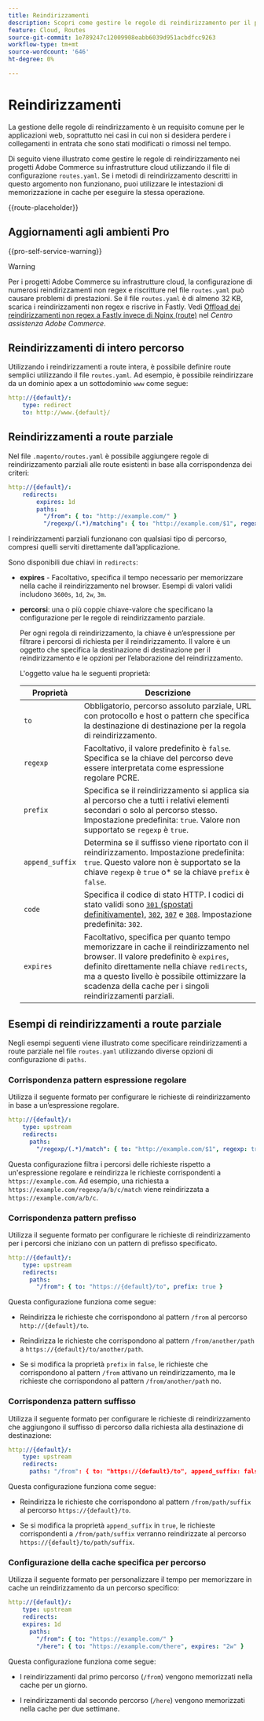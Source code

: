 ```yaml
---
title: Reindirizzamenti
description: Scopri come gestire le regole di reindirizzamento per il progetto di infrastruttura cloud di Adobe Commerce.
feature: Cloud, Routes
source-git-commit: 1e789247c12009908eabb6039d951acbdfcc9263
workflow-type: tm+mt
source-wordcount: '646'
ht-degree: 0%

---
```


# Reindirizzamenti

La gestione delle regole di reindirizzamento è un requisito comune per le applicazioni web, soprattutto nei casi in cui non si desidera perdere i collegamenti in entrata che sono stati modificati o rimossi nel tempo.

Di seguito viene illustrato come gestire le regole di reindirizzamento nei progetti Adobe Commerce su infrastrutture cloud utilizzando il file di configurazione `routes.yaml`. Se i metodi di reindirizzamento descritti in questo argomento non funzionano, puoi utilizzare le intestazioni di memorizzazione in cache per eseguire la stessa operazione.

{{route-placeholder}}

## Aggiornamenti agli ambienti Pro

{{pro-self-service-warning}}

>[!WARNING]
>
>Per i progetti Adobe Commerce su infrastrutture cloud, la configurazione di numerosi reindirizzamenti non regex e riscritture nel file `routes.yaml` può causare problemi di prestazioni. Se il file `routes.yaml` è di almeno 32 KB, scarica i reindirizzamenti non regex e riscrive in Fastly. Vedi [Offload dei reindirizzamenti non regex a Fastly invece di Nginx (route)](https://experienceleague.adobe.com/docs/commerce-knowledge-base/kb/troubleshooting/miscellaneous/offload-non-regex-redirects-to-fastly-instead-of-nginx-routes.html) nel _Centro assistenza Adobe Commerce_.

## Reindirizzamenti di intero percorso

Utilizzando i reindirizzamenti a route intera, è possibile definire route semplici utilizzando il file `routes.yaml`. Ad esempio, è possibile reindirizzare da un dominio apex a un sottodominio `www` come segue:

```yaml
http://{default}/:
    type: redirect
    to: http://www.{default}/
```

## Reindirizzamenti a route parziale

Nel file `.magento/routes.yaml` è possibile aggiungere regole di reindirizzamento parziali alle route esistenti in base alla corrispondenza dei criteri:

```yaml
http://{default}/:
    redirects:
        expires: 1d
        paths:
          "/from": { to: "http://example.com/" }
          "/regexp/(.*)/matching": { to: "http://example.com/$1", regexp: true }
```

I reindirizzamenti parziali funzionano con qualsiasi tipo di percorso, compresi quelli serviti direttamente dall’applicazione.

Sono disponibili due chiavi in `redirects`:

- **expires** - Facoltativo, specifica il tempo necessario per memorizzare nella cache il reindirizzamento nel browser. Esempi di valori validi includono `3600s`, `1d`, `2w`, `3m`.

- **percorsi**: una o più coppie chiave-valore che specificano la configurazione per le regole di reindirizzamento parziale.

  Per ogni regola di reindirizzamento, la chiave è un’espressione per filtrare i percorsi di richiesta per il reindirizzamento. Il valore è un oggetto che specifica la destinazione di destinazione per il reindirizzamento e le opzioni per l’elaborazione del reindirizzamento.

  L&#39;oggetto value ha le seguenti proprietà:

  | Proprietà | Descrizione |
  | ---------- | ----------- |
  | `to` | Obbligatorio, percorso assoluto parziale, URL con protocollo e host o pattern che specifica la destinazione di destinazione per la regola di reindirizzamento. |
  | `regexp` | Facoltativo, il valore predefinito è `false`. Specifica se la chiave del percorso deve essere interpretata come espressione regolare PCRE. |
  | `prefix` | Specifica se il reindirizzamento si applica sia al percorso che a tutti i relativi elementi secondari o solo al percorso stesso. Impostazione predefinita: `true`. Valore non supportato se `regexp` è `true`. |
  | `append_suffix` | Determina se il suffisso viene riportato con il reindirizzamento. Impostazione predefinita: `true`. Questo valore non è supportato se la chiave `regexp` è `true` o* se la chiave `prefix` è `false`. |
  | `code` | Specifica il codice di stato HTTP. I codici di stato validi sono [`301` (spostati definitivamente)](https://www.w3.org/Protocols/rfc2616/rfc2616-sec10.html#sec10.3.2), [`302`](https://www.w3.org/Protocols/rfc2616/rfc2616-sec10.html#sec10.3.3), [`307`](https://www.w3.org/Protocols/rfc2616/rfc2616-sec10.html#sec10.3.8) e [`308`](https://www.rfc-editor.org/rfc/rfc7238). Impostazione predefinita: `302`. |
  | `expires` | Facoltativo, specifica per quanto tempo memorizzare in cache il reindirizzamento nel browser. Il valore predefinito è `expires`, definito direttamente nella chiave `redirects`, ma a questo livello è possibile ottimizzare la scadenza della cache per i singoli reindirizzamenti parziali. |

## Esempi di reindirizzamenti a route parziale

Negli esempi seguenti viene illustrato come specificare reindirizzamenti a route parziale nel file `routes.yaml` utilizzando diverse opzioni di configurazione di `paths`.

### Corrispondenza pattern espressione regolare

Utilizza il seguente formato per configurare le richieste di reindirizzamento in base a un’espressione regolare.

```yaml
http://{default}/:
    type: upstream
    redirects:
      paths:
        "/regexp/(.*)/match": { to: "http://example.com/$1", regexp: true }
```

Questa configurazione filtra i percorsi delle richieste rispetto a un&#39;espressione regolare e reindirizza le richieste corrispondenti a `https://example.com`. Ad esempio, una richiesta a `https://example.com/regexp/a/b/c/match` viene reindirizzata a `https://example.com/a/b/c`.

### Corrispondenza pattern prefisso

Utilizza il seguente formato per configurare le richieste di reindirizzamento per i percorsi che iniziano con un pattern di prefisso specificato.

```yaml
http://{default}/:
    type: upstream
    redirects:
      paths:
        "/from": { to: "https://{default}/to", prefix: true }
```

Questa configurazione funziona come segue:

- Reindirizza le richieste che corrispondono al pattern `/from` al percorso `http://{default}/to`.

- Reindirizza le richieste che corrispondono al pattern `/from/another/path` a `https://{default}/to/another/path`.

- Se si modifica la proprietà `prefix` in `false`, le richieste che corrispondono al pattern `/from` attivano un reindirizzamento, ma le richieste che corrispondono al pattern `/from/another/path` no.

### Corrispondenza pattern suffisso

Utilizza il seguente formato per configurare le richieste di reindirizzamento che aggiungono il suffisso di percorso dalla richiesta alla destinazione di destinazione:

```yaml
http://{default}/:
    type: upstream
    redirects:
      paths: "/from": { to: "https://{default}/to", append_suffix: false }
```

Questa configurazione funziona come segue:

- Reindirizza le richieste che corrispondono al pattern `/from/path/suffix` al percorso `https://{default}/to`.

- Se si modifica la proprietà `append_suffix` in `true`, le richieste corrispondenti a `/from/path/suffix` verranno reindirizzate al percorso `https://{default}/to/path/suffix`.

### Configurazione della cache specifica per percorso

Utilizza il seguente formato per personalizzare il tempo per memorizzare in cache un reindirizzamento da un percorso specifico:

```yaml
http://{default}/:
    type: upstream
    redirects:
    expires: 1d
      paths:
        "/from": { to: "https://example.com/" }
        "/here": { to: "https://example.com/there", expires: "2w" }
```

Questa configurazione funziona come segue:

- I reindirizzamenti dal primo percorso (`/from`) vengono memorizzati nella cache per un giorno.

- I reindirizzamenti dal secondo percorso (`/here`) vengono memorizzati nella cache per due settimane.
